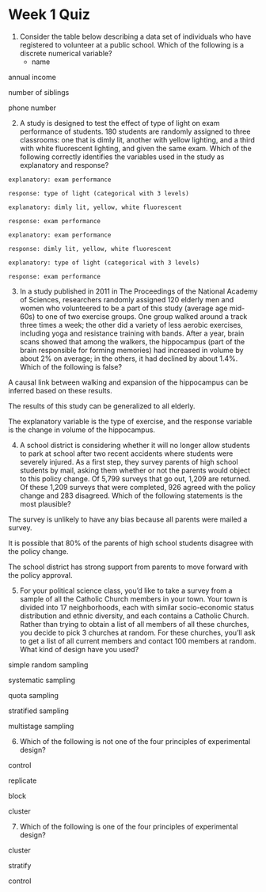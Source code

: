 # Week 1 Quiz
1. Consider the table below describing a data set of individuals who have registered to volunteer at a public school. Which of the following is a discrete numerical variable?
    - name


annual income


number of siblings


phone number

2. A study is designed to test the effect of type of light on exam performance of students. 180 students are randomly assigned to three classrooms: one that is dimly lit, another with yellow lighting, and a third with white fluorescent lighting, and given the same exam. Which of the following correctly identifies the variables used in the study as explanatory and response?


```
explanatory: exam performance

response: type of light (categorical with 3 levels)
```
```
explanatory: dimly lit, yellow, white fluorescent

response: exam performance
```
```
explanatory: exam performance

response: dimly lit, yellow, white fluorescent
```

```
explanatory: type of light (categorical with 3 levels)

response: exam performance
```
3. In a study published in 2011 in The Proceedings of the National Academy of Sciences, researchers randomly assigned 120 elderly men and women who volunteered to be a part of this study (average age mid-60s) to one of two exercise groups. One group walked around a track three times a week; the other did a variety of less aerobic exercises, including yoga and resistance training with bands. After a year, brain scans showed that among the walkers, the hippocampus (part of the brain responsible for forming memories) had increased in volume by about 2% on average; in the others, it had declined by about 1.4%. Which of the following is false?



A causal link between walking and expansion of the hippocampus can be inferred based on these results.


The results of this study can be generalized to all elderly.


The explanatory variable is the type of exercise, and the response variable is the change in volume of the hippocampus.

4. A school district is considering whether it will no longer allow students to park at school after two recent accidents where students were severely injured. As a first step, they survey parents of high school students by mail, asking them whether or not the parents would object to this policy change. Of 5,799 surveys that go out, 1,209 are returned. Of these 1,209 surveys that were completed, 926 agreed with the policy change and 283 disagreed. Which of the following statements is the most plausible?


The survey is unlikely to have any bias because all parents were mailed a survey.


It is possible that 80% of the parents of high school students disagree with the policy change.


The school district has strong support from parents to move forward with the policy approval.

5. For your political science class, you’d like to take a survey from a sample of all the Catholic Church members in your town. Your town is divided into 17 neighborhoods, each with similar socio-economic status distribution and ethnic diversity, and each contains a Catholic Church. Rather than trying to obtain a list of all members of all these churches, you decide to pick 3 churches at random. For these churches, you’ll ask to get a list of all current members and contact 100 members at random. What kind of design have you used?


simple random sampling


systematic sampling


quota sampling


stratified sampling


multistage sampling

6. Which of the following is not one of the four principles of experimental design?


control


replicate


block


cluster

7. Which of the following is one of the four principles of experimental design?


cluster


stratify


control
